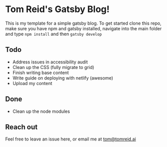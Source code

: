# Tom Reid's Gatsby Blog!

This is my template for a simple gatsby blog. To get started clone this repo, make sure you have npm and gatsby installed, navigate into the main folder and type ```npm install``` and then ```gatsby develop```

## Todo

* Address issues in accessibility audit
* Clean up the CSS (fully migrate to grid)
* Finish writing base content
* Write guide on deploying with netlify (awesome)
* Upload my content

## Done

* Clean up the node modules

## Reach out

Feel free to leave an issue here, or email me at tom@tomreid.ai